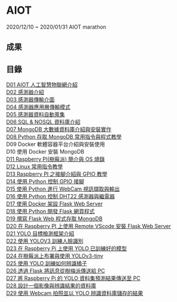 # AIOT
2020/12/10 ~ 2020/01/31 AIOT marathon

## 成果

## 目錄

[D01 AIOT 人工智慧物聯網介紹](https://github.com/qaws5503/AIOT/blob/master/marathon/Day01.md)  
[D02 感測器介紹](https://github.com/qaws5503/AIOT/blob/master/marathon/Day02.md)  
[D03 感測器傳輸介面](https://github.com/qaws5503/AIOT/blob/master/marathon/Day03.md)  
[D04 感測器應用層傳輸模式](https://github.com/qaws5503/AIOT/blob/master/marathon/Day04.md)  
[D05 感測器資料自動蒐集](https://github.com/qaws5503/AIOT/blob/master/marathon/Day05.md)  
[D06 SQL &amp; NOSQL 資料庫介紹](https://github.com/qaws5503/AIOT/blob/master/marathon/Day06.md)  
[D07 MongoDB 大數據資料庫介紹與安裝實作](https://github.com/qaws5503/AIOT/blob/master/marathon/Day07.md)  
[D08 Python 存取 MongoDB 常用指令與程式教學](https://github.com/qaws5503/AIOT/blob/master/marathon/Day08.md)  
D09 Docker 軟體容器平台介紹與安裝使用  
D10 使用 Docker 安裝 MongoDB  
[D11 Raspberry PI(樹莓派) 簡介與 OS 燒錄 ](https://github.com/qaws5503/AIOT/blob/master/marathon/Day11.md)  
[D12 Linux 常用指令教學](https://github.com/qaws5503/AIOT/blob/master/marathon/Day12.md)  
[D13 Raspberry PI 之接腳介紹與 GPIO 教學](https://github.com/qaws5503/AIOT/blob/master/marathon/Day13.md)  
[D14 使用 Python 控制 GPIO 接腳](https://github.com/qaws5503/AIOT/blob/master/marathon/Day14.md)  
[D15 使用 Python 進行 WebCam 視訊擷取與輸出](https://github.com/qaws5503/AIOT/blob/master/marathon/Day15.md)  
[D16 使用 Python 控制 DHT22 感測器與繼電器](https://github.com/qaws5503/AIOT/blob/master/marathon/Day16.md)  
[D17 使用 Docker 架設 Flask Web Server](https://github.com/qaws5503/AIOT/blob/master/marathon/Day17.md)  
[D18 使用 Python 開發 Flask 網頁程式](https://github.com/qaws5503/AIOT/blob/master/marathon/Day18.md)  
[D19 撰寫 Flask Web 程式存取 MongoDB](https://github.com/qaws5503/AIOT/blob/master/marathon/Day19.md)  
[D20 在 Raspberry PI 上使用 Remote VScode 安裝 Flask Web Server](https://github.com/qaws5503/AIOT/blob/master/marathon/Day20.md)  
[D21 YOLO 目標檢測框架介紹](https://github.com/qaws5503/AIOT/blob/master/marathon/Day21.md)  
[D22 使用 YOLOV3 訓練人臉識別](https://github.com/qaws5503/AIOT/blob/master/marathon/Day22.md)  
[D23 在 Raspberry Pi 上使用 YOLO 已訓練好的模型](https://github.com/qaws5503/AIOT/blob/master/marathon/Day23.md)  
[D24 在樹莓派上布署與使用 YOLOv3-tiny](https://github.com/qaws5503/AIOT/blob/master/marathon/Day24.md)  
[D25 使用 YOLO 訓練如何辨識橘子](https://github.com/qaws5503/AIOT/blob/master/marathon/Day25.md)  
[D26 透過 Flask 將訊息從樹梅派傳送給 PC](https://github.com/qaws5503/AIOT/blob/master/marathon/Day26.md)  
[D27 將 Raspberry Pi 的 YOLO 資料集預測結果傳送至 PC](https://github.com/qaws5503/AIOT/blob/master/marathon/Day27.md)  
[D28 設計一個影像與辨識結果的資料庫](https://github.com/qaws5503/AIOT/blob/master/marathon/Day28.md)  
[D29 使用 Webcam 拍照並以 YOLO 辨識資料庫儲存的結果](https://github.com/qaws5503/AIOT/blob/master/marathon/Day29.md)
